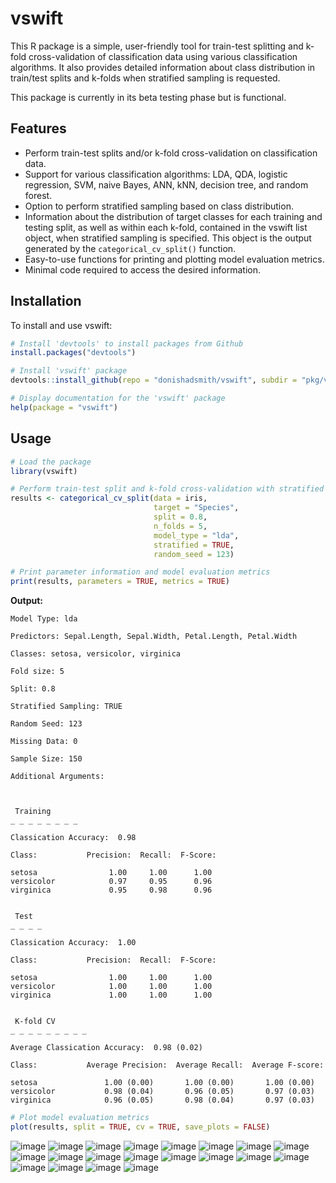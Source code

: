# vswift
This R package is a simple, user-friendly tool for train-test splitting and k-fold cross-validation of classification data using various classification algorithms. It also provides detailed information about class distribution in train/test splits and k-folds when stratified sampling is requested.

This package is currently in its beta testing phase but is functional.


## Features

- Perform train-test splits and/or k-fold cross-validation on classification data.
- Support for various classification algorithms: LDA, QDA, logistic regression, SVM, naive Bayes, ANN, kNN, decision tree, and random forest.
- Option to perform stratified sampling based on class distribution.
- Information about the distribution of target classes for each training and testing split, as well as within each k-fold, contained in the vswift list object, when stratified sampling is specified. This object is the output generated by the `categorical_cv_split()` function.
- Easy-to-use functions for printing and plotting model evaluation metrics.
- Minimal code required to access the desired information.

## Installation

To install and use vswift:

```R
# Install 'devtools' to install packages from Github
install.packages("devtools")

# Install 'vswift' package
devtools::install_github(repo = "donishadsmith/vswift", subdir = "pkg/vswift")

# Display documentation for the 'vswift' package
help(package = "vswift")
```
## Usage

```R
# Load the package
library(vswift)

# Perform train-test split and k-fold cross-validation with stratified sampling
results <- categorical_cv_split(data = iris,
                                target = "Species",
                                split = 0.8,
                                n_folds = 5,
                                model_type = "lda",
                                stratified = TRUE,
                                random_seed = 123)                              
```
```R
# Print parameter information and model evaluation metrics
print(results, parameters = TRUE, metrics = TRUE)
```
**Output:**
```
Model Type: lda

Predictors: Sepal.Length, Sepal.Width, Petal.Length, Petal.Width

Classes: setosa, versicolor, virginica

Fold size: 5

Split: 0.8

Stratified Sampling: TRUE

Random Seed: 123

Missing Data: 0

Sample Size: 150

Additional Arguments: 



 Training 
_ _ _ _ _ _ _ _ 

Classication Accuracy:  0.98 

Class:           Precision:  Recall:  F-Score:

setosa                1.00     1.00      1.00 
versicolor            0.97     0.95      0.96 
virginica             0.95     0.98      0.96 


 Test 
_ _ _ _ 

Classication Accuracy:  1.00 

Class:           Precision:  Recall:  F-Score:

setosa                1.00     1.00      1.00 
versicolor            1.00     1.00      1.00 
virginica             1.00     1.00      1.00 


 K-fold CV 
_ _ _ _ _ _ _ _ _ 

Average Classication Accuracy:  0.98 (0.02) 

Class:           Average Precision:  Average Recall:  Average F-score:

setosa               1.00 (0.00)       1.00 (0.00)       1.00 (0.00) 
versicolor           0.98 (0.04)       0.96 (0.05)       0.97 (0.03) 
virginica            0.96 (0.05)       0.98 (0.04)       0.97 (0.03) 
```
```R
# Plot model evaluation metrics
plot(results, split = TRUE, cv = TRUE, save_plots = FALSE)
```
![image](https://user-images.githubusercontent.com/112973674/236356074-7f420bc3-63fd-4407-9dc7-4ed09506886c.png)
![image](https://user-images.githubusercontent.com/112973674/236356083-f59ebafc-e5a4-4dab-a696-de5a6ae723be.png)
![image](https://user-images.githubusercontent.com/112973674/236356088-fe71f5a3-ecfa-4934-9049-13305ce5d56e.png)
![image](https://user-images.githubusercontent.com/112973674/236356101-8eccba78-b0be-4473-a822-61eb00edc8d9.png)
![image](https://user-images.githubusercontent.com/112973674/236356111-1cf184ba-6ef3-41a4-8c95-5f98902c72ee.png)
![image](https://user-images.githubusercontent.com/112973674/236356127-fb8c7da4-762c-4164-a8f0-0496e66c8c04.png)
![image](https://user-images.githubusercontent.com/112973674/236356144-33e15f57-ed6a-4be0-a798-e5fbef815e2d.png)
![image](https://user-images.githubusercontent.com/112973674/236356158-0afc4f51-7a62-4a28-bd60-07c2a632d311.png)
![image](https://user-images.githubusercontent.com/112973674/236356175-d45d32af-115c-48cc-8503-275197a48b61.png)
![image](https://user-images.githubusercontent.com/112973674/236356220-998d8e21-0640-444f-8f0b-f3e8133bfe82.png)
![image](https://user-images.githubusercontent.com/112973674/236356233-3f5fd69d-d3a3-4d1e-ab51-340e5351db86.png)
![image](https://user-images.githubusercontent.com/112973674/236356246-da9dc81e-ae80-4353-8261-a31d9854c9b5.png)
![image](https://user-images.githubusercontent.com/112973674/236356256-db6dab3c-7c51-46ad-a6f8-a23cc845ea63.png)
![image](https://user-images.githubusercontent.com/112973674/236356275-bafd982f-f6d8-4368-a240-202277ecdc09.png)
![image](https://user-images.githubusercontent.com/112973674/236356283-bf0e47dc-f8ac-41fe-bae7-49dbd5785d9e.png)
![image](https://user-images.githubusercontent.com/112973674/236356294-933e0eda-e7c6-47d8-8017-a817b4394a01.png)
![image](https://user-images.githubusercontent.com/112973674/236356306-b101c0a4-049e-45f1-bf70-371968d90b06.png)
![image](https://user-images.githubusercontent.com/112973674/236356316-6bbad7cd-ddf3-460a-8c41-e4198cdb58f6.png)
![image](https://user-images.githubusercontent.com/112973674/236356328-45cdbd5d-a88b-4191-92b7-8503d44fb036.png)
![image](https://user-images.githubusercontent.com/112973674/236356341-2af76050-18bf-4d21-8504-c598176f8269.png)















